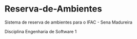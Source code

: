 # Reserva-de-Ambientes
Sistema de reserva de ambientes para o IFAC - Sena Madureira

Disciplina Engenharia de Software 1
